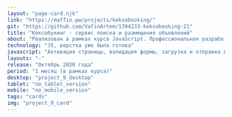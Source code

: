 ```yaml
---
layout: "page-card.njk"
link: "https://maffin.pw/projects/keksobooking/"
git: "https://github.com/VafinArtem/1394233-keksobooking-21"
title: "Кексобукинг - сервис поиска и размещения объявлений"
about: "Реализован в рамках курса JavaScript. Профессиональная разработка веб-интерфейсов на htmlacademy.ru. Данный проект разработан под наблюдением наставника и был защищен на 100%"
technology: "JS, верстка уже была готова"
javascript: "Активация страницы, валидация формы, загрузка и отправка данных, отоюражение меток на карте, пережвижение главной метки по карте, показ сообщений об ошибках и сообщения успеха"
layouts: "-"
release: "Октябрь 2020 года"
period: "1 месяц (в рамках курса)"
desktop: "project_9_desktop"
tablet: "no_tablet_version"
mobile: "no_mobile_version"
tags: "cards"
img: "project_9_card"
---
```

